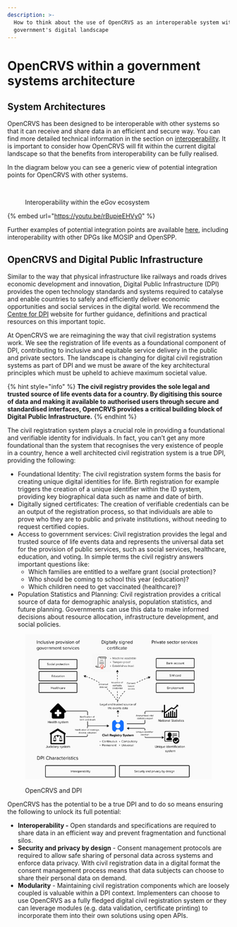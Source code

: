 ```yaml
---
description: >-
  How to think about the use of OpenCRVS as an interoperable system within a
  government's digital landscape
---
```


# OpenCRVS within a government systems architecture

## System Architectures

OpenCRVS has been designed to be interoperable with other systems so that it can receive and share data in an efficient and secure way. You can find more detailed technical information in the section on [interoperability](../technology/interoperability/). It is important to consider how OpenCRVS will fit within the current digital landscape so that the benefits from interoperability can be fully realised.

In the diagram below you can see a generic view of potential integration points for OpenCRVS with other systems.

<figure><img src="https://lh7-us.googleusercontent.com/udL2MsWAHswGjO2tt9ehdh24EQSgldFiaTXqeAWjXt_dKyp6KRgwzTa0ce6xx9bPSAK-lmUqZogM_ggU9fU7-0rpO2T6BK4CptgYRcjrFwgO5DueXZnYMXxpwtHRhKKbrfcXleZTa9qcSX2FmcT0tw3e-w=s2048" alt=""><figcaption><p>Interoperability within the eGov ecosystem</p></figcaption></figure>

{% embed url="https://youtu.be/rBupieEHVy0" %}

Further examples of potential integration points are available [here](https://www.opencrvs.org/product/interoperability), including interoperability with other DPGs like MOSIP and OpenSPP.&#x20;

## OpenCRVS and Digital Public Infrastructure

Similar to the way that physical infrastructure like railways and roads drives economic development and innovation, Digital Public Infrastructure (DPI) provides the open technology standards and systems required to catalyse and enable countries to safely and efficiently deliver economic opportunities and social services in the digital world. We recommend the [Centre for DPI](https://cdpi.dev/) website for further guidance, definitions and practical resources on this important topic.

At OpenCRVS we are reimagining the way that civil registration systems work. We see the registration of life events as a foundational component of DPI, contributing to inclusive and equitable service delivery in the public and private sectors. The landscape is changing for digital civil registration systems as part of DPI and we must be aware of the key architectural principles which must be upheld to achieve maximum societal value.

{% hint style="info" %}
**The civil registry provides the sole legal and trusted source of life events data for a country. By digitising this source of data and making it available to authorised users through secure and standardised interfaces, OpenCRVS provides a critical building block of Digital Public Infrastructure.**&#x20;
{% endhint %}

The civil registration system plays a crucial role in providing a foundational and verifiable identity for individuals. In fact, you can’t get any more foundational than the system that recognises the very existence of people in a country, hence a well architected civil registration system is a true DPI, providing the following:&#x20;

* Foundational Identity: The civil registration system forms the basis for creating unique digital identities for life. Birth registration for example triggers the creation of a unique identifier within the ID system, providing key biographical data such as name and date of birth.&#x20;
* Digitally signed certificates: The creation of verifiable credentials can be an output of the registration process, so that individuals are able to prove who they are to public and private institutions, without needing to request certified copies.&#x20;
* Access to government services: Civil registration provides the legal and trusted source of life events data and represents the universal data set for the provision of public services, such as social services, healthcare, education, and voting. In simple terms the civil registry answers important questions like:
  * Which families are entitled to a welfare grant (social protection)?
  * Who should be coming to school this year (education)?
  * Which children need to get vaccinated (healthcare)?
* Population Statistics and Planning: Civil registration provides a critical source of data for demographic analysis, population statistics, and future planning. Governments can use this data to make informed decisions about resource allocation, infrastructure development, and social policies.

<figure><img src="../.gitbook/assets/image (53).png" alt=""><figcaption><p>OpenCRVS and DPI</p></figcaption></figure>

OpenCRVS has the potential to be a true DPI and to do so means ensuring the following to unlock its full potential:&#x20;

* **Interoperability -** Open standards and specifications are required to share data in an efficient way and prevent fragmentation and functional silos.  &#x20;
* **Security and privacy by design** - Consent management protocols are required to allow safe sharing of personal data across systems and enforce data privacy. With civil registration data in a digital format the consent management process means that data subjects can choose to share their personal data on demand.
* **Modularity** - Maintaining civil registration components which are loosely coupled is valuable within a DPI context. Implementers can choose to use OpenCRVS as a fully fledged digital civil registration system or they can leverage modules (e.g. data validation, certificate printing) to incorporate them into their own solutions using open APIs.  &#x20;
